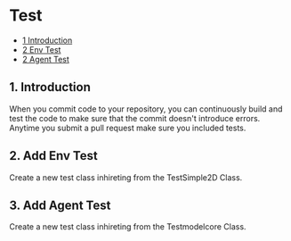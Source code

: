 # Test

* [1 Introduction](#1-Introduction)
* [2 Env Test](#2-Env-Test)
* [2 Agent Test](#2-Agent-Test)

## 1. Introduction
When you commit code to your repository, you can continuously build and test the code to make sure that the commit doesn't introduce errors.
Anytime you submit a pull request make sure you included tests.

## 2.  Add Env Test

Create a new test class inhireting from the TestSimple2D Class.

## 3. Add Agent Test

Create a new test class inhireting from the Testmodelcore Class.
